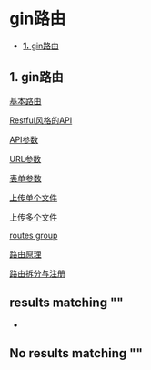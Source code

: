 # gin路由

* [**1.** gin路由]()

## 1. gin路由 <a id="gin&#x8DEF;&#x7531;"></a>

[基本路由](http://www.topgoer.com/gin%E6%A1%86%E6%9E%B6/gin%E8%B7%AF%E7%94%B1/基本路由.html)

[Restful风格的API](http://www.topgoer.com/gin%E6%A1%86%E6%9E%B6/gin%E8%B7%AF%E7%94%B1/restful风格的api.html)

[API参数](http://www.topgoer.com/gin%E6%A1%86%E6%9E%B6/gin%E8%B7%AF%E7%94%B1/api参数.html)

[URL参数](http://www.topgoer.com/gin%E6%A1%86%E6%9E%B6/gin%E8%B7%AF%E7%94%B1/url参数.html)

[表单参数](http://www.topgoer.com/gin%E6%A1%86%E6%9E%B6/gin%E8%B7%AF%E7%94%B1/表单参数.html)

[上传单个文件](http://www.topgoer.com/gin%E6%A1%86%E6%9E%B6/gin%E8%B7%AF%E7%94%B1/上传单个文件.html)

[上传多个文件](http://www.topgoer.com/gin%E6%A1%86%E6%9E%B6/gin%E8%B7%AF%E7%94%B1/上传多个文件.html)

[routes group](routes-group.md)

[路由原理](http://www.topgoer.com/gin%E6%A1%86%E6%9E%B6/gin%E8%B7%AF%E7%94%B1/路由原理.html)

[路由拆分与注册](http://www.topgoer.com/gin%E6%A1%86%E6%9E%B6/gin%E8%B7%AF%E7%94%B1/路由拆分与注册.html)

##  results matching ""

* 
## No results matching ""

